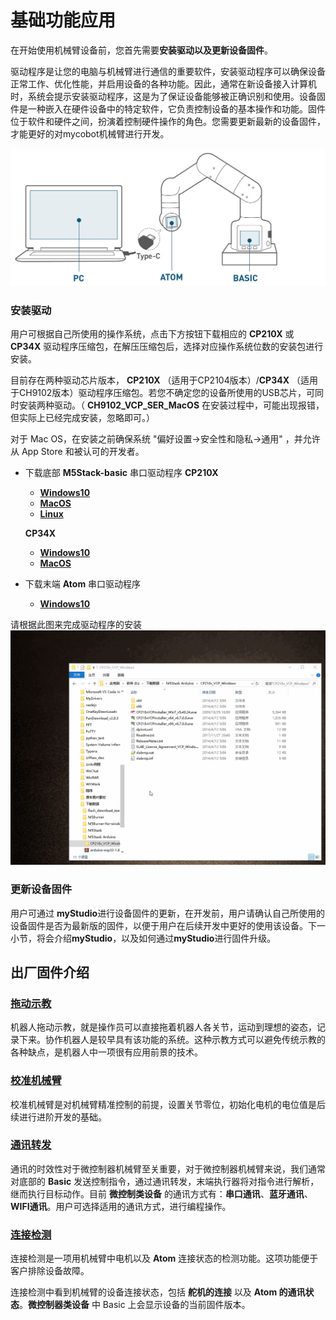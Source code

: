 # 基础功能应用

在开始使用机械臂设备前，您首先需要**安装驱动以及更新设备固件**。

驱动程序是让您的电脑与机械臂进行通信的重要软件，安装驱动程序可以确保设备正常工作、优化性能，并启用设备的各种功能。因此，通常在新设备接入计算机时，系统会提示安装驱动程序，这是为了保证设备能够被正确识别和使用。设备固件是一种嵌入在硬件设备中的特定软件，它负责控制设备的基本操作和功能。固件位于软件和硬件之间，扮演着控制硬件操作的角色。您需要更新最新的设备固件，才能更好的对mycobot机械臂进行开发。

![P210X_install](../../../resources/3-FunctionsAndApplications/5.1-Functionlnstruction/atom_PC.jpg)



### 安装驱动

用户可根据自己所使用的操作系统，点击下方按钮下载相应的 **CP210X** 或 **CP34X** 驱动程序压缩包，在解压压缩包后，选择对应操作系统位数的安装包进行安装。

目前存在两种驱动芯片版本， **CP210X** （适用于CP2104版本）/**CP34X** （适用于CH9102版本）驱动程序压缩包。若您不确定您的设备所使用的USB芯片，可同时安装两种驱动。（ **CH9102_VCP_SER_MacOS** 在安装过程中，可能出现报错，但实际上已经完成安装，忽略即可。）

对于 Mac OS，在安装之前确保系统 "偏好设置->安全性和隐私->通用" ，并允许从 App Store 和被认可的开发者。

- 下载底部 **M5Stack-basic** 串口驱动程序
  **CP210X**
  
  - [ **Windows10** ](https://download.elephantrobotics.com/software/drivers/CP210x_VCP_Windows.zip)
  - [ **MacOS** ](https://download.elephantrobotics.com/software/drivers/CP210x_VCP_MacOS.zip)
  - [ **Linux** ](https://download.elephantrobotics.com/software/drivers/CP210x_VCP_Linux.zip)
  
  **CP34X**
  
  - [ **Windows10** ](https://download.elephantrobotics.com/software/drivers/CH9102_VCP_SER_Windows.exe)
  - [ **MacOS** ](https://download.elephantrobotics.com/software/drivers/CH9102_VCP_MacOS.zip)
  
- 下载末端 **Atom** 串口驱动程序 
  - [ **Windows10** ](https://download.elephantrobotics.com/software/drivers/CDM21228_Setup.zip)

请根据此图来完成驱动程序的安装
![P210X_install](../../../resources/3-FunctionsAndApplications/5.1-Functionlnstruction/CP210X_install.gif)

### 更新设备固件

用户可通过 **myStudio**进行设备固件的更新，在开发前，用户请确认自己所使用的设备固件是否为最新版的固件，以便于用户在后续开发中更好的使用该设备。下一小节，将会介绍**myStudio**，以及如何通过**myStudio**进行固件升级。

##  **出厂固件介绍**

###  [拖动示教](../5.3-FirmwareFunctionDescription/5.3.1-moving/5.3.1.1-micro_controller.md)

机器人拖动示教，就是操作员可以直接拖着机器人各关节，运动到理想的姿态，记录下来。协作机器人是较早具有该功能的系统。这种示教方式可以避免传统示教的各种缺点，是机器人中一项很有应用前景的技术。

###  [校准机械臂](../5.3-FirmwareFunctionDescription/5.3.2-calibration/5.3.2.1-micro_controller.md)

校准机械臂是对机械臂精准控制的前提，设置关节零位，初始化电机的电位值是后续进行进阶开发的基础。

###  [通讯转发](../5.3-FirmwareFunctionDescription/5.3.3-transponder/5.3.3.1-micro_controller.md)

通讯的时效性对于微控制器机械臂至关重要，对于微控制器机械臂来说，我们通常对底部的 **Basic** 发送控制指令，通过通讯转发，末端执行器将对指令进行解析，继而执行目标动作。目前 **微控制类设备** 的通讯方式有：**串口通讯**、**蓝牙通讯**、**WIFI通讯**。用户可选择适用的通讯方式，进行编程操作。

###  [连接检测](../5.3-FirmwareFunctionDescription/5.3.4-connection/5.3.4.1-micro_controller.md)

连接检测是一项用机械臂中电机以及 **Atom** 连接状态的检测功能。这项功能便于客户排除设备故障。

连接检测中看到机械臂的设备连接状态，包括 **舵机的连接** 以及 **Atom 的通讯状态**。**微控制器类设备** 中  Basic 上会显示设备的当前固件版本。

